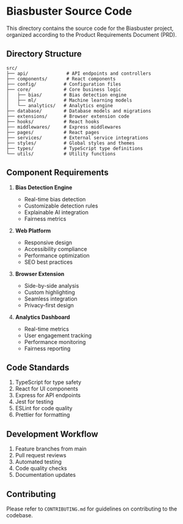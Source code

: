 # Biasbuster Source Code

This directory contains the source code for the Biasbuster project, organized according to the Product Requirements Document (PRD).

## Directory Structure

```
src/
├── api/              # API endpoints and controllers
├── components/       # React components
├── config/          # Configuration files
├── core/            # Core business logic
│   ├── bias/        # Bias detection engine
│   ├── ml/          # Machine learning models
│   └── analytics/   # Analytics engine
├── database/        # Database models and migrations
├── extensions/      # Browser extension code
├── hooks/           # React hooks
├── middlewares/     # Express middlewares
├── pages/           # React pages
├── services/        # External service integrations
├── styles/          # Global styles and themes
├── types/           # TypeScript type definitions
└── utils/           # Utility functions
```

## Component Requirements

1. **Bias Detection Engine**
   - Real-time bias detection
   - Customizable detection rules
   - Explainable AI integration
   - Fairness metrics

2. **Web Platform**
   - Responsive design
   - Accessibility compliance
   - Performance optimization
   - SEO best practices

3. **Browser Extension**
   - Side-by-side analysis
   - Custom highlighting
   - Seamless integration
   - Privacy-first design

4. **Analytics Dashboard**
   - Real-time metrics
   - User engagement tracking
   - Performance monitoring
   - Fairness reporting

## Code Standards

1. TypeScript for type safety
2. React for UI components
3. Express for API endpoints
4. Jest for testing
5. ESLint for code quality
6. Prettier for formatting

## Development Workflow

1. Feature branches from main
2. Pull request reviews
3. Automated testing
4. Code quality checks
5. Documentation updates

## Contributing

Please refer to `CONTRIBUTING.md` for guidelines on contributing to the codebase. 